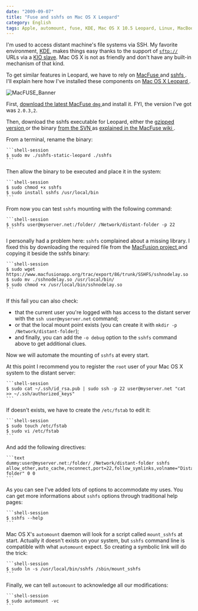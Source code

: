 ```yaml
---
date: "2009-09-07"
title: "Fuse and sshfs on Mac OS X Leopard"
category: English
tags: Apple, automount, fuse, KDE, Mac OS X 10.5 Leopard, Linux, MacBook, macOS, mount, Network, sftp, SSH, sshfs, system, RSA
---
```


I'm used to access distant machine's file systems via SSH. My favorite
environment, [KDE](https://www.kde.org), makes things easy thanks to the support
of [`sftp://`](https://wikipedia.org/wiki/SSH_file_transfer_protocol) URLs via a
[KIO slave](https://wikipedia.org/wiki/KIO). Mac OS X is not as friendly and
don't have any built-in mechanism of that kind.

To get similar features in Leopard, we have to rely on [MacFuse
](https://code.google.com/p/macfuse/) and [sshfs
](https://fuse.sourceforge.net/sshfs.html). I'll explain here how I've installed
these components on [Mac OS X Leopard
](https://amzn.com/B000FK88JK/?tag=kevideld-20).

![MacFUSE_Banner](/uploads/2009/MacFUSE_Banner.png)

First, [download the latest MacFuse `dmg`
](https://code.google.com/p/macfuse/downloads/list) and install it. FYI, the
version I've got was `2.0.3,2`.

Then, download the sshfs executable for Leopard, either the [gzipped version
](https://osxbook.com/download/sshfs/sshfs-static-leopard.gz) or the binary
[from the SVN
](https://macfuse.googlecode.com/svn/trunk/filesystems/sshfs/binary/) as
[explained in the MacFuse wiki
](https://code.google.com/p/macfuse/wiki/MACFUSE_FS_SSHFS).

From a terminal, rename the binary:

    ```shell-session
    $ sudo mv ./sshfs-static-leopard ./sshfs
    ```

Then allow the binary to be executed and place it in the system:

    ```shell-session
    $ sudo chmod +x sshfs
    $ sudo install sshfs /usr/local/bin
    ```

From now you can test `sshfs` mounting with the following command:

    ```shell-session
    $ sshfs user@myserver.net:/folder/ /Network/distant-folder -p 22
    ```

I personally had a problem here: `sshfs` complained about a missing library. I
fixed this by downloading the required file from the [MacFusion project
](https://www.macfusionapp.org) and copying it beside the sshfs binary:

    ```shell-session
    $ sudo wget https://www.macfusionapp.org/trac/export/86/trunk/SSHFS/sshnodelay.so
    $ sudo mv ./sshnodelay.so /usr/local/bin/
    $ sudo chmod +x /usr/local/bin/sshnodelay.so
    ```

If this fail you can also check:

  * that the current user you're logged with has access to the distant server
    with the `ssh user@myserver.net` command;
  * or that the local mount point exists (you can create it with
    `mkdir -p /Network/distant-folder`);
  * and finally, you can add the `-o debug` option to the `sshfs` command above
    to get additional clues.

Now we will automate the mounting of `sshfs` at every start.

At this point I recommend you to register the `root` user of your Mac OS X
system to the distant server:

    ```shell-session
    $ sudo cat ~/.ssh/id_rsa.pub | sudo ssh -p 22 user@myserver.net "cat >> ~/.ssh/authorized_keys"
    ```

If doesn't exists, we have to create the `/etc/fstab` to edit it:

    ```shell-session
    $ sudo touch /etc/fstab
    $ sudo vi /etc/fstab
    ```

And add the following directives:

    ```text
    dummy:user@myserver.net:/folder/ /Network/distant-folder sshfs allow_other,auto_cache,reconnect,port=22,follow_symlinks,volname="Distant folder" 0 0
    ```

As you can see I've added lots of options to accommodate my uses. You can get
more informations about `sshfs` options through traditional help pages:

    ```shell-session
    $ sshfs --help
    ```

Mac OS X's `automount` daemon will look for a script called `mount_sshfs` at
start. Actually it doesn't exists on your system, but `sshfs` command line is
compatible with what `automount` expect. So creating a symbolic link will do
the trick:

    ```shell-session
    $ sudo ln -s /usr/local/bin/sshfs /sbin/mount_sshfs
    ```

Finally, we can tell `automount` to acknowledge all our modifications:

    ```shell-session
    $ sudo automount -vc
    ```
